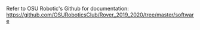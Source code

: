 Refer to OSU Robotic's Github for documentation:
https://github.com/OSURoboticsClub/Rover_2019_2020/tree/master/software

